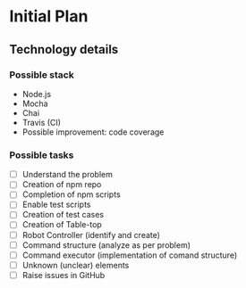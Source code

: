 # Initial Plan

## Technology details

### Possible stack
- Node.js
- Mocha
- Chai
- Travis (CI)
- Possible improvement: code coverage

### Possible tasks
- [ ] Understand the problem
- [ ] Creation of npm repo
- [ ] Completion of npm scripts
- [ ] Enable test scripts
- [ ] Creation of test cases
- [ ] Creation of Table-top
- [ ] Robot Controller (identify and create)
- [ ] Command structure (analyze as per problem)
- [ ] Command executor (implementation of comand structure)
- [ ] Unknown (unclear) elements
- [ ] Raise issues in GitHub